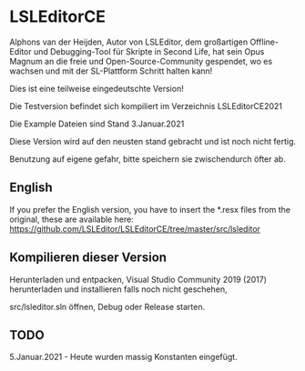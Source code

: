 # LSLEditorCE
Alphons van der Heijden, Autor von LSLEditor, dem großartigen Offline-Editor und Debugging-Tool für Skripte in Second Life, 
hat sein Opus Magnum an die freie und Open-Source-Community gespendet, wo es wachsen und mit der SL-Plattform Schritt halten kann!

Dies ist eine teilweise eingedeutschte Version!

Die Testversion befindet sich kompiliert im Verzeichnis LSLEditorCE2021

Die Example Dateien sind Stand 3.Januar.2021

Diese Version wird auf den neusten stand gebracht und ist noch nicht fertig.

Benutzung auf eigene gefahr, bitte speichern sie zwischendurch öfter ab.

## English
If you prefer the English version, you have to insert the *.resx files from the original, 
these are available here:  https://github.com/LSLEditor/LSLEditorCE/tree/master/src/lsleditor

## Kompilieren dieser Version
Herunterladen und entpacken, Visual Studio Community 2019 (2017) herunterladen und installieren falls noch nicht geschehen, 

src/lsleditor.sln öffnen, Debug oder Release starten.

## TODO
5.Januar.2021 - Heute wurden massig Konstanten eingefügt.
